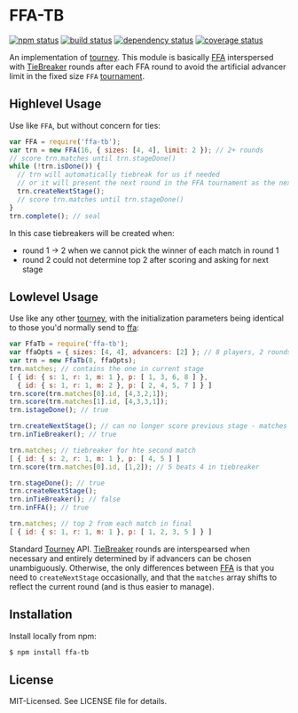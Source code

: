 # FFA-TB
[![npm status](http://img.shields.io/npm/v/ffa-tb.svg)](https://www.npmjs.org/package/ffa-tb)
[![build status](https://secure.travis-ci.org/clux/ffa-tb.svg)](http://travis-ci.org/clux/ffa-tb)
[![dependency status](https://david-dm.org/clux/ffa-tb.svg)](https://david-dm.org/clux/ffa-tb)
[![coverage status](http://img.shields.io/coveralls/clux/ffa-tb.svg)](https://coveralls.io/r/clux/ffa-tb)

An implementation of [tourney](https://github.com/clux/tourney). This module is basically [FFA](https://github.com/clux/ffa) interspersed with [TieBreaker](https://github.com/clux/tiebreaker) rounds after each FFA round to avoid the artificial advancer limit in the fixed size `FFA` [tournament](https://github.com/clux/tournament).

## Highlevel Usage
Use like `FFA`, but without concern for ties:

```js
var FFA = require('ffa-tb');
var trn = new FFA(16, { sizes: [4, 4], limit: 2 }); // 2+ rounds
// score trn.matches until trn.stageDone()
while (!trn.isDone()) {
  // trn will automatically tiebreak for us if needed
  // or it will present the next round in the FFA tournament as the next stage
  trn.createNextStage();
  // score trn.matches until trn.stageDone()
}
trn.complete(); // seal
```

In this case tiebreakers will be created when:

- round 1 -> 2 when we cannot pick the winner of each match in round 1
- round 2 could not determine top 2 after scoring and asking for next stage

## Lowlevel Usage
Use like any other [tourney](https://github.com/clux/tourney), with the initialization parameters being identical to those you'd normally send to [ffa](https://github.com/clux/ffa):

```js
var FfaTb = require('ffa-tb');
var ffaOpts = { sizes: [4, 4], advancers: [2] }; // 8 players, 2 rounds of 4 players each
var trn = new FfaTb(8, ffaOpts);
trn.matches; // contains the one in current stage
[ { id: { s: 1, r: 1, m: 1 }, p: [ 1, 3, 6, 8 ] },
  { id: { s: 1, r: 1, m: 2 }, p: [ 2, 4, 5, 7 ] } ]
trn.score(trn.matches[0].id, [4,3,2,1]);
trn.score(trn.matches[1].id, [4,3,3,1]);
trn.istageDone(); // true

trn.createNextStage(); // can no longer score previous stage - matches updated
trn.inTieBreaker(); // true

trn.matches; // tiebreaker for hte second match
[ { id: { s: 2, r: 1, m: 1 }, p: [ 4, 5 ] ]
trn.score(trn.matches[0].id, [1,2]); // 5 beats 4 in tiebreaker

trn.stageDone(); // true
trn.createNextStage();
trn.inTieBreaker(); // false
trn.inFFA(); // true

trn.matches; // top 2 from each match in final
[ { id: { s: 1, r: 1, m: 1 }, p: [ 1, 2, 3, 5 ] } ]
```

Standard [Tourney](https://npmjs.org/tourney) API. [TieBreaker](https://npmjs.org/tiebreaker) rounds are interspearsed when necessary and entirely determined by if advancers can be chosen unambiguously. Otherwise, the only differences between [FFA](https://npmjs.org/ffa) is that you need to `createNextStage` occasionally, and that the `matches` array shifts to reflect the current round (and is thus easier to manage).

## Installation
Install locally from npm:

```bash
$ npm install ffa-tb
```

## License
MIT-Licensed. See LICENSE file for details.
